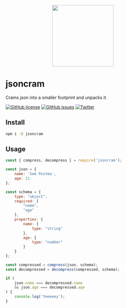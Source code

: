 <div align="center">
  <a href="https://www.json.org">
    <img width="200" height="200" vspace="" hspace="25"
      src="https://worldvectorlogo.com/logos/json.svg">
  </a>
</div>

# jsoncram

Crams json into a smaller footprint and unpacks it.

[![GitHub license](https://img.shields.io/github/license/LesterGallagher/jsoncram.svg)](https://github.com/LesterGallagher/jsoncram/blob/master/LICENSE.txt)
[![GitHub issues](https://img.shields.io/github/issues/LesterGallagher/jsoncram.svg)](https://github.com/LesterGallagher/jsoncram/issues)
[![Twitter](https://img.shields.io/twitter/url/https/www.npmjs.com/package/jsoncram.svg?style=social)](https://twitter.com/intent/tweet?text=Wow:&url=https%3A%2F%2Fwww.npmjs.com%2Fpackage%2Fjsoncram)

## Install

```bash
npm i -D jsoncram
```

## Usage

```javascript
const { compress, decompress } = require('jsoncram');

const json = {
    name: 'Sem Postma',
    age: 21
};

const schema = {
    type: "object",
    required: [
        "name",
        "age"
    ],
    properties: {
        name: {
            type: "string"
        },
        age: {
            type: "number"
        }
    }
};

const compressed = compress(json, schema);
const decompressed = decompress(compressed, schema);

if (
    json.name === decompressed.name
    && json.age === decompressed.age
) {
    console.log('Yeeeeey');
}

```
